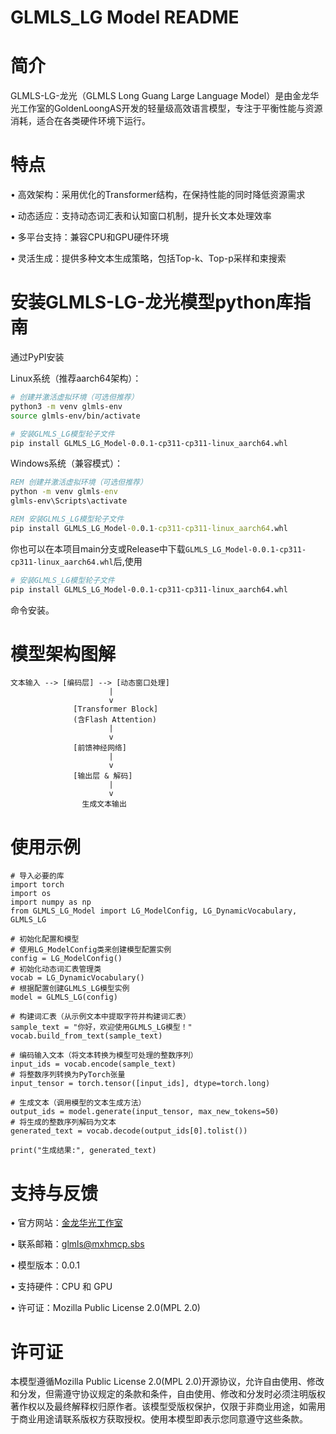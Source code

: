 # GLMLS_LG Model README

# 简介

GLMLS-LG-龙光（GLMLS Long Guang Large Language Model）是由金龙华光工作室的GoldenLoongAS开发的轻量级高效语言模型，专注于平衡性能与资源消耗，适合在各类硬件环境下运行。


# 特点


• 高效架构：采用优化的Transformer结构，在保持性能的同时降低资源需求

• 动态适应：支持动态词汇表和认知窗口机制，提升长文本处理效率

• 多平台支持：兼容CPU和GPU硬件环境

• 灵活生成：提供多种文本生成策略，包括Top-k、Top-p采样和束搜索


# 安装GLMLS-LG-龙光模型python库指南


通过PyPI安装

Linux系统（推荐aarch64架构）：


```bash
# 创建并激活虚拟环境（可选但推荐）
python3 -m venv glmls-env
source glmls-env/bin/activate

# 安装GLMLS_LG模型轮子文件
pip install GLMLS_LG_Model-0.0.1-cp311-cp311-linux_aarch64.whl

```


Windows系统（兼容模式）：


```cmd
REM 创建并激活虚拟环境（可选但推荐）
python -m venv glmls-env
glmls-env\Scripts\activate

REM 安装GLMLS_LG模型轮子文件
pip install GLMLS_LG_Model-0.0.1-cp311-cp311-linux_aarch64.whl

```

你也可以在本项目main分支或Release中下载`GLMLS_LG_Model-0.0.1-cp311-cp311-linux_aarch64.whl`后,使用
```bash
# 安装GLMLS_LG模型轮子文件
pip install GLMLS_LG_Model-0.0.1-cp311-cp311-linux_aarch64.whl
```
命令安装。

# 模型架构图解


```
文本输入 --> [编码层] --> [动态窗口处理]
                      |
                      v
              [Transformer Block]
              (含Flash Attention)
                      |
                      v
              [前馈神经网络]
                      |
                      v
              [输出层 & 解码]
                      |
                      v
                生成文本输出
```



# 使用示例


```
# 导入必要的库
import torch
import os
import numpy as np
from GLMLS_LG_Model import LG_ModelConfig, LG_DynamicVocabulary, GLMLS_LG

# 初始化配置和模型
# 使用LG_ModelConfig类来创建模型配置实例
config = LG_ModelConfig()
# 初始化动态词汇表管理类
vocab = LG_DynamicVocabulary()
# 根据配置创建GLMLS_LG模型实例
model = GLMLS_LG(config)

# 构建词汇表（从示例文本中提取字符并构建词汇表）
sample_text = "你好，欢迎使用GLMLS_LG模型！"
vocab.build_from_text(sample_text)

# 编码输入文本（将文本转换为模型可处理的整数序列）
input_ids = vocab.encode(sample_text)
# 将整数序列转换为PyTorch张量
input_tensor = torch.tensor([input_ids], dtype=torch.long)

# 生成文本（调用模型的文本生成方法）
output_ids = model.generate(input_tensor, max_new_tokens=50)
# 将生成的整数序列解码为文本
generated_text = vocab.decode(output_ids[0].tolist())

print("生成结果:", generated_text)

```



# 支持与反馈


• 官方网站：[金龙华光工作室](glmls.mxhmcp.sbs)

• 联系邮箱：glmls@mxhmcp.sbs

• 模型版本：0.0.1

• 支持硬件：CPU 和 GPU

• 许可证：Mozilla Public License 2.0(MPL 2.0)


# 许可证

本模型遵循Mozilla Public License 2.0(MPL 2.0)开源协议，允许自由使用、修改和分发，但需遵守协议规定的条款和条件，自由使用、修改和分发时必须注明版权著作权以及最终解释权归原作者。该模型受版权保护，仅限于非商业用途，如需用于商业用途请联系版权方获取授权。使用本模型即表示您同意遵守这些条款。